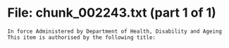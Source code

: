 ﻿# File: chunk_002243.txt (part 1 of 1)
```
In force Administered by Department of Health, Disability and Ageing This item is authorised by the following title:
```

